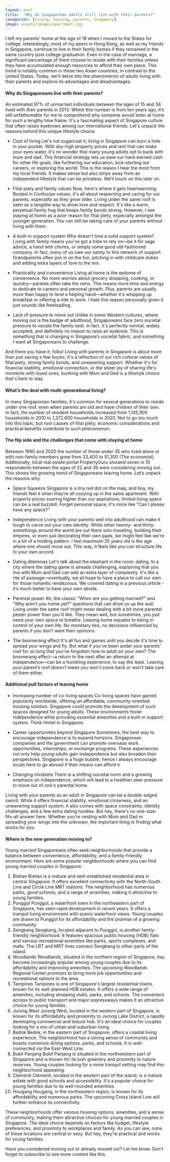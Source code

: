 ```yaml
---
layout: post
title:  "Why do Singaporean adults still live with their parents?"
categories: [living, housing, parents, Singapore]
image: assets/images/apartment.jpg
---
```

I left my parents' home at the age of 18 when I moved to the States for college. Interestingly, most of my peers in Hong Kong, as well as my friends in Singapore, continue to live in their family homes if they remained in the same country post college graduation. Even in the case of marriage, a significant percentage of them choose to reside with their families unless they have accumulated enough resources to afford their own place. This trend is notably common in these two Asian countries, in contrast to the United States. Today, we'll delve into the phenomenon of adults living with their parents and explore its advantages and disadvantages. 

#### Why do Singaporeans live with their parents?

An estimated 97% of unmarried individuals between the ages of 15 and 34 lived with their parents in 2013. Whilst this number is from ten years ago, it’s still unfathomable for me to comprehend why someone would loiter at home for such a lengthy time frame. It's a fascinating aspect of Singapore culture that often raises eyebrows among our international friends. Let's unpack the reasons behind this unique lifestyle choice.

+ Cost of living
Let's not sugarcoat it; living in Singapore can burn a hole in your pocket. With sky-high property prices and rent that can make your eyes water, it's no wonder that many young adults opt to bunk with mum and dad. This financial strategy lets us save our hard-earned cash for other life goals, like furthering our education, kick-starting our careers, or exploring the world. This is the reason I hear the most from my local friends. It makes sense but also strips away from an independent lifestyle that can be priceless. We’ll touch on this later on.

+ Filial piety and family values
Now, here's where it gets heartwarming. Rooted in Confucian values, it's all about respecting and caring for our parents, especially as they grow older. Living under the same roof is seen as a tangible way to show love and respect. It's like a warm, perpetual family hug that keeps family bonds strong. However, I see staying at home as a poor reason for filial piety, especially amongst the younger generation. You can still be taking care of your parents without living with them.

+ A built-in support system
Who doesn't love a solid support system? Living with family means you've got a tribe to rely on—be it for sage advice, a hand with chores, or simply some good old-fashioned company. In fact, many of us owe our sanity to this network of support. Grandparents often join in on the fun, pitching in with childcare duties and adding extra layers of love to the mix.

+ Practicality and convenience
Living at home is the epitome of convenience. No more worries about grocery shopping, cooking, or laundry—parents often take the reins. This means more time and energy to dedicate to careers and personal growth. Plus, parents are usually more than happy to lend a helping hand—whether it's whipping up breakfast or offering a ride to work. I hate this reason personally given it just sounds like freeloading.

+ Lack of pressure to move out
Unlike in some Western cultures, where moving out is the badge of adulthood, Singaporeans face zero societal pressure to vacate the family nest. In fact, it's perfectly normal, widely accepted, and definitely no reason to raise an eyebrow. This is something that is changing in Singapore’s societal fabric, and something I want all Singaporeans to challenge.

And there you have it, folks! Living with parents in Singapore is about more than just saving a few bucks; it's a reflection of our rich cultural values of filial piety, strong family bonds, and unwavering support. Whether it's for financial stability, emotional connection, or the sheer joy of sharing life's moments with loved ones, bunking with Mom and Dad is a lifestyle choice that's here to stay. 

#### What’s the deal with multi-generational living?

In many Singaporean families, it's common for several generations to reside under one roof, even when parents are old and have children of their own. In fact, the number of resident households increased from 1,145,900 households in 2010 to 1,372,600 households in 2020. Not to go too much into this topic, but root causes of filial piety, economic considerations and practical benefits contribute to such phenomenon.

#### The flip side and the challenges that come with staying at home

Between 1990 and 2020 the number of those under 35 who lived alone or with non-family members grew from 33,400 to 51,300 (The economist). Additionally, local real estate portal PropertyGuru showed seven in 10 respondents between the ages of 22 and 39 were considering moving out. This shows the growing trend of Singaporeans leaving home. Let’s unpack the reasons why.

+ Space Squeeze
Singapore is a tiny red dot on the map, and boy, my friends feel it when they’re all cozying up in the same apartment. With property prices soaring higher than our aspirations, limited living space can be a real buzzkill. Forget personal space; it's more like "Can I please have any space?"

+ Independence
Living with your parents well into adulthood can make it tough to carve out your own identity. While other twenty- and thirty-somethings around the world are out there solo-traveling, building their empires, or even just decorating their own pads, we might feel like we're in a bit of a holding pattern. I feel maximum 25 years old is the age where one should move out. This way, it feels like you can structure life to your own accord.

+ Dating dilemmas
Let's talk about the elephant in the room: dating. In a city where the dating game is already challenging, explaining that you live with Mom and Dad can add an extra layer of complexity. It's like a rite of passage—eventually, we all hope to have a place to call our own for those romantic rendezvous. We covered dating in a previous article - it’s much better to have your own abode.

+ Parental power
Ah, the classic "When are you getting married?" and "Why aren't you home yet?" questions that can drive us up the wall. Living under the same roof might mean dealing with a bit more parental pester power than you'd like. They mean well, but sometimes, you just need your own space to breathe. Leaving home equates to being in control of your own life. No monetary ties, no decisions influenced by parents if you don’t want their opinions.

+ The boomerang effect
It's all fun and games until you decide it's time to spread your wings and fly. But what if you've been under your parents' roof for so long that you've forgotten how to adult on your own? The boomerang effect—a return to the nest after an attempt at independence—can be a humbling experience, to say the least. Leaving your parent’s roof doesn’t mean you won’t come back or won’t take care of them either.

#### Additional pull factors of leaving home

+ Increasing number of co-living spaces
Co-living spaces have gained popularity worldwide, offering an affordable, community-oriented housing solution. Singapore could promote the development of such spaces designed for young adults. These environments foster independence while providing essential amenities and a built-in support system. Think Hmlet in Singapore.

+ Career opportunities beyond Singapore
Sometimes, the best way to encourage independence is to expand horizons. Singaporean companies and the government can promote overseas work opportunities, internships, or exchange programs. These experiences not only help young adults gain independence but also broaden their perspectives. Singapore is a huge bubble, hence I always encourage locals here to go abroad if their means can afford it.

+ Changing mindsets
There is a shifting societal norm and a growing emphasis on independence, which will lead to a healthier peer pressure to move out of one's parental home.

Living with your parents as an adult in Singapore can be a double-edged sword. While it offers financial stability, emotional closeness, and an unwavering support system, it also comes with space constraints, identity challenges, and a few extra dating hurdles. But hey, there's no one-size-fits-all answer here. Whether you're nesting with Mom and Dad or spreading your wings into the unknown, the important thing is finding what works for you.

#### Where is the new generation moving to?

Young married Singaporeans often seek neighborhoods that provide a balance between convenience, affordability, and a family-friendly environment. Here are some popular neighborhoods where you can find young married couples in Singapore:

1. Bishan
Bishan is a mature and well-established residential area in central Singapore. It offers excellent connectivity with the North-South Line and Circle Line MRT stations. The neighborhood has numerous parks, good schools, and a range of amenities, making it attractive to young families.
2. Punggol
Punggol, a waterfront town in the northeastern part of Singapore, has seen rapid development in recent years. It offers a tranquil living environment with scenic waterfront views. Young couples are drawn to Punggol for its affordability and the promise of a growing community.
3. Sengkang
Sengkang, located adjacent to Punggol, is another family-friendly neighborhood. It features spacious public housing (HDB) flats and various recreational amenities like parks, sports complexes, and malls. The LRT and MRT lines connect Sengkang to other parts of the island.
4. Woodlands
Woodlands, situated in the northern region of Singapore, has become increasingly popular among young couples due to its affordability and improving amenities. The upcoming Woodlands Regional Center promises to bring more job opportunities and recreational options to the area.
5. Tampines
Tampines is one of Singapore's largest residential towns, known for its well-planned HDB estates. It offers a wide range of amenities, including shopping malls, parks, and schools. The convenient access to public transport and major expressways makes it an attractive choice for young families.
6. Jurong West
Jurong West, located in the western part of Singapore, is known for its affordability and proximity to Jurong Lake District, a rapidly developing commercial and leisure hub. It's an ideal choice for couples looking for a mix of urban and suburban living.
7. Bedok
Bedok, in the eastern part of Singapore, offers a coastal living experience. The neighborhood has a strong sense of community and boasts numerous dining options, parks, and schools. It is well-connected via the East-West Line.
8. Bukit Panjang
Bukit Panjang is situated in the northwestern part of Singapore and is known for its lush greenery and proximity to nature reserves. Young couples looking for a more tranquil setting may find this neighborhood appealing.
9. Clementi
Clementi, located in the western part of the island, is a mature estate with good schools and accessibility. It's a popular choice for young families due to its well-rounded amenities.
10. Hougang
Hougang, in the northeastern region, is known for its affordability and numerous parks. The upcoming Cross Island Line will further enhance its connectivity.

These neighborhoods offer various housing options, amenities, and a sense of community, making them attractive choices for young married couples in Singapore. The ideal choice depends on factors like budget, lifestyle preferences, and proximity to workplaces and family. As you can see, none of these locations are central or sexy. But hey, they’re practical and works for young families.

Have you considered moving out or already moved out? Let me know. Don’t forget to subscribe to see more content like this.